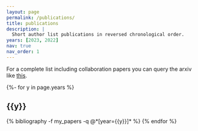 ```yaml
---
layout: page
permalink: /publications/
title: publications
description: |
  Short author list publications in reversed chronological order.
years: [2023, 2022]
nav: true
nav_order: 1
---
```

<!-- _pages/publications.md -->
For a complete list including collaboration papers you can query the arxiv like [this](https://arxiv.org/search/?query=Tissino%2C+j&searchtype=author).

<div class="publications">

{%- for y in page.years %}
  <h2 class="year">{{y}}</h2>
  {% bibliography -f my_papers -q @*[year={{y}}]* %}
{% endfor %}

</div>
